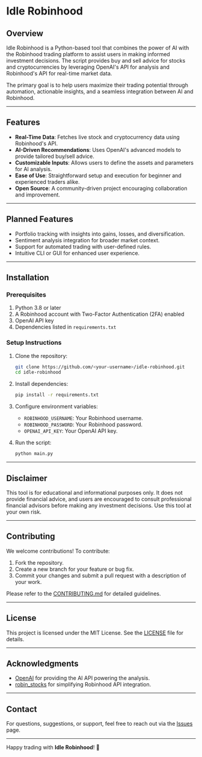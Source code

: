 # **Idle Robinhood**

## **Overview**
Idle Robinhood is a Python-based tool that combines the power of AI with the Robinhood trading platform to assist users in making informed investment decisions. The script provides buy and sell advice for stocks and cryptocurrencies by leveraging OpenAI's API for analysis and Robinhood's API for real-time market data.

The primary goal is to help users maximize their trading potential through automation, actionable insights, and a seamless integration between AI and Robinhood.

---

## **Features**
- **Real-Time Data**: Fetches live stock and cryptocurrency data using Robinhood's API.
- **AI-Driven Recommendations**: Uses OpenAI's advanced models to provide tailored buy/sell advice.
- **Customizable Inputs**: Allows users to define the assets and parameters for AI analysis.
- **Ease of Use**: Straightforward setup and execution for beginner and experienced traders alike.
- **Open Source**: A community-driven project encouraging collaboration and improvement.

---

## **Planned Features**
- Portfolio tracking with insights into gains, losses, and diversification.
- Sentiment analysis integration for broader market context.
- Support for automated trading with user-defined rules.
- Intuitive CLI or GUI for enhanced user experience.

---

## **Installation**
### Prerequisites
1. Python 3.8 or later
2. A Robinhood account with Two-Factor Authentication (2FA) enabled
3. OpenAI API key
4. Dependencies listed in `requirements.txt`

### Setup Instructions
1. Clone the repository:
   ```bash
   git clone https://github.com/<your-username>/idle-robinhood.git
   cd idle-robinhood
   ```
2. Install dependencies:
   ```bash
   pip install -r requirements.txt
   ```
3. Configure environment variables:
   - `ROBINHOOD_USERNAME`: Your Robinhood username.
   - `ROBINHOOD_PASSWORD`: Your Robinhood password.
   - `OPENAI_API_KEY`: Your OpenAI API key.

4. Run the script:
   ```bash
   python main.py
   ```

---

## **Disclaimer**
This tool is for educational and informational purposes only. It does not provide financial advice, and users are encouraged to consult professional financial advisors before making any investment decisions. Use this tool at your own risk.

---

## **Contributing**
We welcome contributions! To contribute:
1. Fork the repository.
2. Create a new branch for your feature or bug fix.
3. Commit your changes and submit a pull request with a description of your work.

Please refer to the [CONTRIBUTING.md](CONTRIBUTING.md) for detailed guidelines.

---

## **License**
This project is licensed under the MIT License. See the [LICENSE](LICENSE) file for details.

---

## **Acknowledgments**
- [OpenAI](https://openai.com/) for providing the AI API powering the analysis.
- [robin_stocks](https://github.com/jmfernandes/robin_stocks) for simplifying Robinhood API integration.

---

## **Contact**
For questions, suggestions, or support, feel free to reach out via the [Issues](https://github.com/<your-username>/idle-robinhood/issues) page.

---

Happy trading with **Idle Robinhood**! 🚀
